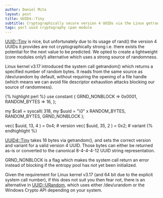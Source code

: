 ```yaml
---
author: Daniel Mita
layout: post
title: UUID4::Tiny
subtitle: Cryptographically secure version 4 UUIDs via the Linux getrandom() system call
tags: perl uuid cryptography cpan module
---
```


[UUID::Tiny][uuid-tiny] is nice, but unfortunately due to its usage of
rand() the version 4 UUIDs it provides are not cryptographically
strong i.e. there exists the potential for the next value to be
predicted. We opted to create a lightweight (core modules only!)
alternative which uses a strong source of randomness.

Linux kernel v3.17 introduced the system call getrandom() which
returns a specified number of random bytes. It reads from the same
source as /dev/urandom by default, without requiring the opening of
a file handle (which means we can avoid file descriptor exhaustion
attacks blocking our source of randomness).

{% highlight perl %}
use constant {
    GRND_NONBLOCK => 0x0001,
    RANDOM_BYTES  => 16,
};

my $call = syscall( 318, my $uuid = "\0" x RANDOM_BYTES,
    RANDOM_BYTES, GRND_NONBLOCK );

vec( $uuid, 13, 4 ) = 0x4; # version
vec( $uuid, 35, 2 ) = 0x2; # variant
{% endhighlight %}

[UUID4::Tiny][uuid4-tiny] takes 16 bytes via getrandom(), and sets
the correct version and variant for a valid version 4 UUID. Those
bytes can either be returned as-is or converted to the canonical
8-4-4-4-12 UUID string representation.

GRND_NONBLOCK is a flag which makes the system call return an error
instead of blocking if the entropy pool has not yet been initialized.

Given the requirement for Linux kernel v3.17 (and 64 bit due to the
explicit system call number), if this does not suit you then fear not,
there is an alternative in [UUID::URandom][uuid-urandom], which uses
either /dev/urandom or the Windows Crypto API depending on your system.

[uuid-tiny]: https://metacpan.org/pod/UUID::Tiny
[uuid4-tiny]: https://metacpan.org/pod/UUID4::Tiny
[uuid-urandom]: https://metacpan.org/pod/UUID::URandom
